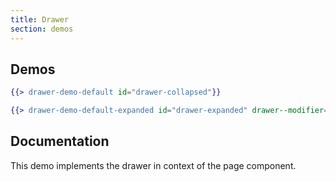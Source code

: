 ```yaml
---
title: Drawer
section: demos
---
```


## Demos
```hbs title=Collapsed isFullscreen
{{> drawer-demo-default id="drawer-collapsed"}}
```

```hbs title=Expanded isFullscreen
{{> drawer-demo-default-expanded id="drawer-expanded" drawer--modifier="pf-m-expanded"}}
```

## Documentation
This demo implements the drawer in context of the page component.
